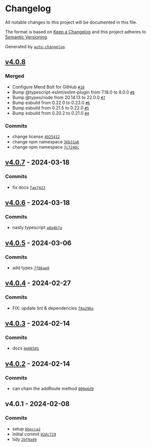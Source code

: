 # Changelog

All notable changes to this project will be documented in this file.

The format is based on [Keep a Changelog](https://keepachangelog.com/en/1.0.0/)
and this project adheres to [Semantic Versioning](https://semver.org/spec/v2.0.0.html).

Generated by [`auto-changelog`](https://github.com/CookPete/auto-changelog).

## [v4.0.8](https://github.com/substrate-system/routes/compare/v4.0.7...v4.0.8)

### Merged

- Configure Mend Bolt for GitHub [`#10`](https://github.com/substrate-system/routes/pull/10)
- Bump @typescript-eslint/eslint-plugin from 7.18.0 to 8.0.0 [`#8`](https://github.com/substrate-system/routes/pull/8)
- Bump @types/node from 20.14.13 to 22.0.0 [`#7`](https://github.com/substrate-system/routes/pull/7)
- Bump esbuild from 0.22.0 to 0.23.0 [`#6`](https://github.com/substrate-system/routes/pull/6)
- Bump esbuild from 0.21.5 to 0.22.0 [`#5`](https://github.com/substrate-system/routes/pull/5)
- Bump esbuild from 0.20.2 to 0.21.0 [`#4`](https://github.com/substrate-system/routes/pull/4)

### Commits

- change license [`4925412`](https://github.com/substrate-system/routes/commit/4925412f69c94f2988a7ccd436c85a7be09d707c)
- change npm namespace [`36b31a6`](https://github.com/substrate-system/routes/commit/36b31a69accdf99d68723d98b372bb1da9b516db)
- change npm namespace [`7c7240c`](https://github.com/substrate-system/routes/commit/7c7240c1889bd314c8ea2a0cacf7478d21a5c58a)

## [v4.0.7](https://github.com/substrate-system/routes/compare/v4.0.6...v4.0.7) - 2024-03-18

### Commits

- fix docs [`fae7423`](https://github.com/substrate-system/routes/commit/fae7423f4a1f3f29fc051e17587a8c3cc398abde)

## [v4.0.6](https://github.com/substrate-system/routes/compare/v4.0.5...v4.0.6) - 2024-03-18

### Commits

- nasty typescript [`a8a4b7a`](https://github.com/substrate-system/routes/commit/a8a4b7a4ecbc7cb05c2af9de8f3cc8d7f98f32c9)

## [v4.0.5](https://github.com/substrate-system/routes/compare/v4.0.4...v4.0.5) - 2024-03-06

### Commits

- add types [`7f86ae0`](https://github.com/substrate-system/routes/commit/7f86ae02b98f46d191c58e781526b1bd07d6f3f3)

## [v4.0.4](https://github.com/substrate-system/routes/compare/v4.0.3...v4.0.4) - 2024-02-27

### Commits

- FIX: update lint & dependencies [`f8a29ba`](https://github.com/substrate-system/routes/commit/f8a29ba6cbdffed2bc03409aed8e3759c009c6ed)

## [v4.0.3](https://github.com/substrate-system/routes/compare/v4.0.2...v4.0.3) - 2024-02-14

### Commits

- docs [`4e66581`](https://github.com/substrate-system/routes/commit/4e66581aed166041dc07f361a412c757ab47b2b0)

## [v4.0.2](https://github.com/substrate-system/routes/compare/v4.0.1...v4.0.2) - 2024-02-14

### Commits

- can chain the addRoute method [`000e6d9`](https://github.com/substrate-system/routes/commit/000e6d9fbffd30404ff5abace3229092d3a4bcba)

## v4.0.1 - 2024-02-08

### Commits

- setup [`bbecca2`](https://github.com/substrate-system/routes/commit/bbecca25542d396637f1dcf8291c5a2b6a27246d)
- Initial commit [`82dc719`](https://github.com/substrate-system/routes/commit/82dc719f0c0e6826225ee9e1919a1273b5f0787c)
- tidy [`2bf9ad9`](https://github.com/substrate-system/routes/commit/2bf9ad9fa92f3e91f515ea12154e195c4c9ffe2f)
